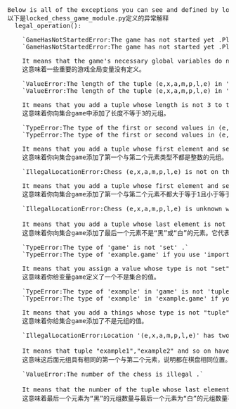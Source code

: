 <pre>
Below is all of the exceptions you can see and defined by locked_chess_game_module.py .
以下是locked_chess_game_module.py定义的异常解释
  legal_operation():
  
    `GameHasNotStartedError:The game has not started yet .Please start the game with 'game_start()' .`
    `GameHasNotStartedError:The game has not started yet .Please start the game with 'example.game_start()' if you use 'import locked_chess_game_module as example' or 'game_start()' if you use 'from locked_chess_game_module import *' .`
 
    It means that the game's necessary global variables do not all exist .
    这意味着一些重要的游戏全局变量没有定义。
    
    `ValueError:The length of the tuple (e,x,a,m,p,l,e) in 'game' is wrong .`
    `ValueError:The length of the tuple (e,x,a,m,p,l,e) in 'example.game' if you use 'import locked_chess_game_module as example' or 'game' if you use 'from locked_chess_game_module import *' is wrong .`

    It means that you add a tuple whose length is not 3 to the set "game" .
    这意味着你向集合game中添加了长度不等于3的元组。

    `TypeError:The type of the first or second values in (e,x,a,m,p,l,e) in 'game' are not all 'int' .`
    `TypeError:The type of the first or second values in (e,x,a,m,p,l,e) in 'example.game' if you use 'import locked_chess_game_module as example' or 'game' if you use 'from locked_chess_game_module import *' are not all 'int' .`

    It means that you add a tuple whose first element and second element types are not all int to the set "game" .
    这意味着你向集合game添加了第一个与第二个元素类型不都是整数的元组。

    `IllegalLocationError:Chess (e,x,a,m,p,l,e) is not on the board .`

    It means that you add a tuple whose first element and second element types are not all between 1 and 12(contain 1,12) to the set "game" , which mean a chess piece's coordinates .
    这意味着你向集合game添加了第一个与第二个元素不都大于等于1且小于等于12的元组。它们代表棋子的坐标。

    `IllegalLocationError:Chess (e,x,a,m,p,l,e) is unknown which oppsite it belongs to .`

    It means that you add a tuple whose last element is not in ('黑','白') ， which means the oppsite which the chess piece belongs to .
    这意味着你向集合game添加了最后一个元素不是“黑”或“白”的元素。它代表棋子所属方。

    `TypeError:The type of 'game' is not 'set' .`
    `TypeError:The type of 'example.game' if you use 'import locked_chess_game_module as example' or 'game' if you use 'from locked_chess_game_module import *' is not 'set' .`

    It means that you assign a value whose type is not "set" to the variable "game" .
    这意味着你给变量game定义了一个不是集合的值。

    `TypeError:The type of 'example' in 'game' is not 'tuple' .`
    `TypeError:The type of 'example' in 'example.game' if you use 'import locked_chess_game_module as example' or 'game' if you use 'from locked_chess_game_module import *' is not 'tuple' .`

    It means that you add a things whose type is not "tuple" to the set "game" .
    这意味着你给集合game添加了不是元组的值。

    `IllegalLocationError:Location '(e,x,a,m,p,l,e)' has two or more chesses: '(example1,example2,…)' .`

    It means that tuple "example1","example2" and so on have the same first element and second element ， which means that two or more chesses are in the same position .
    这意味这后面元组具有相同的第一个与第二个元素，说明都在棋盘相同位置。

    `ValueError:The number of the chess is illegal .`

    It means that the number of the tuple whose last element is "黑" and the number of the tuple whose last element is "白" are not all equal or greater to 3 .
    这意味着最后一个元素为“黑”的元组数量与最后一个元素为“白”的元组数量不都大于等于3。
  
</pre>
